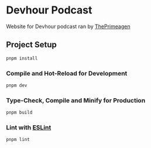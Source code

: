 # Devhour Podcast

Website for Devhour podcast ran by [ThePrimeagen](https://twitch.tv/ThePrimeagen)

## Project Setup

```sh
pnpm install
```

### Compile and Hot-Reload for Development

```sh
pnpm dev
```

### Type-Check, Compile and Minify for Production

```sh
pnpm build
```

### Lint with [ESLint](https://eslint.org/)

```sh
pnpm lint
```
